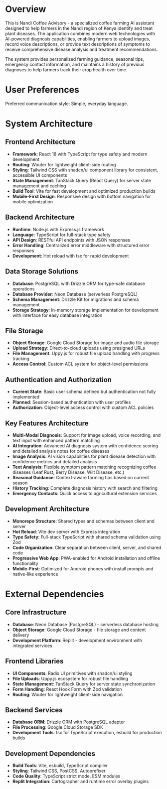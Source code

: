 # Overview

This is Nandi Coffee Advisory - a specialized coffee farming AI assistant designed to help farmers in the Nandi region of Kenya identify and treat plant diseases. The application combines modern web technologies with AI-powered diagnosis capabilities, enabling farmers to upload images, record voice descriptions, or provide text descriptions of symptoms to receive comprehensive disease analysis and treatment recommendations.

The system provides personalized farming guidance, seasonal tips, emergency contact information, and maintains a history of previous diagnoses to help farmers track their crop health over time.

# User Preferences

Preferred communication style: Simple, everyday language.

# System Architecture

## Frontend Architecture
- **Framework**: React 18 with TypeScript for type safety and modern development
- **Routing**: Wouter for lightweight client-side routing
- **Styling**: Tailwind CSS with shadcn/ui component library for consistent, accessible UI components
- **State Management**: TanStack Query (React Query) for server state management and caching
- **Build Tool**: Vite for fast development and optimized production builds
- **Mobile-First Design**: Responsive design with bottom navigation for mobile optimization

## Backend Architecture
- **Runtime**: Node.js with Express.js framework
- **Language**: TypeScript for full-stack type safety
- **API Design**: RESTful API endpoints with JSON responses
- **Error Handling**: Centralized error middleware with structured error responses
- **Development**: Hot reload with tsx for rapid development

## Data Storage Solutions
- **Database**: PostgreSQL with Drizzle ORM for type-safe database operations
- **Database Provider**: Neon Database (serverless PostgreSQL)
- **Schema Management**: Drizzle Kit for migrations and schema management
- **Storage Strategy**: In-memory storage implementation for development with interface for easy database integration

## File Storage
- **Object Storage**: Google Cloud Storage for image and audio file storage
- **Upload Strategy**: Direct-to-cloud uploads using presigned URLs
- **File Management**: Uppy.js for robust file upload handling with progress tracking
- **Access Control**: Custom ACL system for object-level permissions

## Authentication and Authorization
- **Current State**: Basic user schema defined but authentication not fully implemented
- **Planned**: Session-based authentication with user profiles
- **Authorization**: Object-level access control with custom ACL policies

## Key Features Architecture
- **Multi-Modal Diagnosis**: Support for image upload, voice recording, and text input with enhanced pattern matching
- **AI Integration**: Advanced AI diagnosis system with confidence scoring and detailed analysis notes for coffee diseases
- **Image Analysis**: AI vision capabilities for plant disease detection with confidence metrics and detailed analysis
- **Text Analysis**: Flexible symptom pattern matching recognizing coffee diseases (Leaf Rust, Berry Disease, Wilt Disease, etc.)
- **Seasonal Guidance**: Context-aware farming tips based on current season
- **History Tracking**: Complete diagnosis history with search and filtering
- **Emergency Contacts**: Quick access to agricultural extension services

## Development Architecture
- **Monorepo Structure**: Shared types and schemas between client and server
- **Hot Reload**: Vite dev server with Express integration
- **Type Safety**: Full-stack TypeScript with shared schema validation using Zod
- **Code Organization**: Clear separation between client, server, and shared code
- **Progressive Web App**: PWA-enabled for Android installation and offline functionality
- **Mobile-First**: Optimized for Android phones with install prompts and native-like experience

# External Dependencies

## Core Infrastructure
- **Database**: Neon Database (PostgreSQL) - serverless database hosting
- **Object Storage**: Google Cloud Storage - file storage and content delivery
- **Development Platform**: Replit - development environment with integrated services

## Frontend Libraries
- **UI Components**: Radix UI primitives with shadcn/ui styling
- **File Uploads**: Uppy.js ecosystem for robust file handling
- **State Management**: TanStack Query for server state synchronization
- **Form Handling**: React Hook Form with Zod validation
- **Routing**: Wouter for lightweight client-side navigation

## Backend Services
- **Database ORM**: Drizzle ORM with PostgreSQL adapter
- **File Processing**: Google Cloud Storage SDK
- **Development Tools**: tsx for TypeScript execution, esbuild for production builds

## Development Dependencies
- **Build Tools**: Vite, esbuild, TypeScript compiler
- **Styling**: Tailwind CSS, PostCSS, Autoprefixer
- **Code Quality**: TypeScript strict mode, ESM modules
- **Replit Integration**: Cartographer and runtime error overlay plugins
